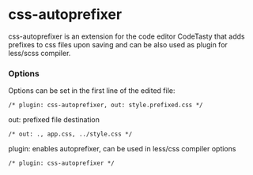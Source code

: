 # css-autoprefixer

css-autoprefixer is an extension for the code editor CodeTasty that adds prefixes to css files upon saving and can be also used as plugin for less/scss compiler.


### Options

Options can be set in the first line of the edited file:

    /* plugin: css-autoprefixer, out: style.prefixed.css */

out: prefixed file destination

    /* out: ., app.css, ../style.css */

plugin: enables autoprefixer, can be used in less/css compiler options

    /* plugin: css-autoprefixer */